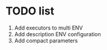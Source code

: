  # TODO list
 
1. Add executors to multi ENV
2. Add description ENV configuration
3. Add compact parameters

